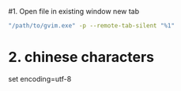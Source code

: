 #1. Open file in existing window new tab
```sh
"/path/to/gvim.exe" -p --remote-tab-silent "%1"
```
 
# 2. chinese characters
set encoding=utf-8

